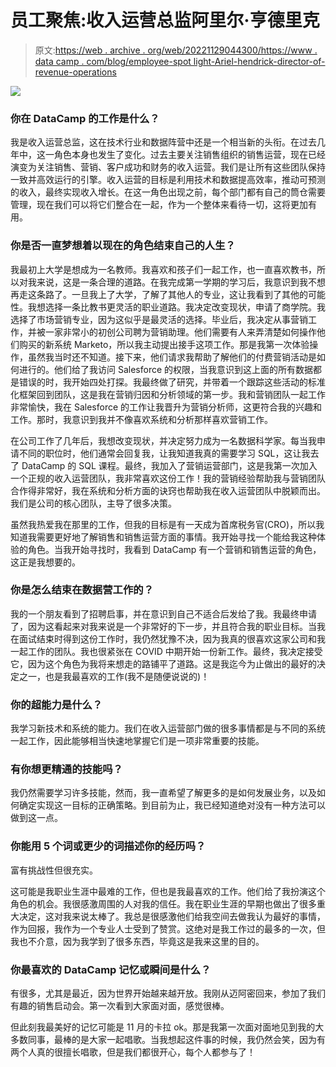# 员工聚焦:收入运营总监阿里尔·亨德里克

> 原文:[https://web . archive . org/web/20221129044300/https://www . data camp . com/blog/employee-spot light-Ariel-hendrick-director-of-revenue-operations](https://web.archive.org/web/20221129044300/https://www.datacamp.com/blog/employee-spotlight-ariel-hendrick-director-of-revenue-operations)

![](../Images/db80c70555fc0e0db5ce0a0b10a45424.png)

### 你在 DataCamp 的工作是什么？

我是收入运营总监，这在技术行业和数据阵营中还是一个相当新的头衔。在过去几年中，这一角色本身也发生了变化。过去主要关注销售组织的销售运营，现在已经演变为关注销售、营销、客户成功和财务的收入运营。我们是让所有这些团队保持一致并高效运行的引擎。收入运营的目标是利用技术和数据提高效率，推动可预测的收入，最终实现收入增长。在这一角色出现之前，每个部门都有自己的筒仓需要管理，现在我们可以将它们整合在一起，作为一个整体来看待一切，这将更加有用。

### 你是否一直梦想着以现在的角色结束自己的人生？

我最初上大学是想成为一名教师。我喜欢和孩子们一起工作，也一直喜欢教书，所以对我来说，这是一条合理的道路。在我完成第一学期的学习后，我意识到我不想再走这条路了。一旦我上了大学，了解了其他人的专业，这让我看到了其他的可能性。我想选择一条比教书更灵活的职业道路。我决定改变现状，申请了商学院。我选择了市场营销专业，因为这似乎是最灵活的选择。毕业后，我决定从事营销工作，并被一家非常小的初创公司聘为营销助理。他们需要有人来弄清楚如何操作他们购买的新系统 Marketo，所以我主动提出接手这项工作。那是我第一次体验操作，虽然我当时还不知道。接下来，他们请求我帮助了解他们的付费营销活动是如何进行的。他们给了我访问 Salesforce 的权限，当我意识到这上面的所有数据都是错误的时，我开始四处打探。我最终做了研究，并带着一个跟踪这些活动的标准化框架回到团队，这是我在营销归因和分析领域的第一步。我和营销团队一起工作非常愉快，我在 Salesforce 的工作让我晋升为营销分析师，这更符合我的兴趣和工作。那时，我意识到我并不像喜欢系统和分析那样喜欢营销工作。

在公司工作了几年后，我想改变现状，并决定努力成为一名数据科学家。每当我申请不同的职位时，他们通常会回复我，让我知道我真的需要学习 SQL，这让我去了 DataCamp 的 SQL 课程。最终，我加入了营销运营部门，这是我第一次加入一个正规的收入运营团队，我非常喜欢这份工作！我的营销经验帮助我与营销团队合作得非常好，我在系统和分析方面的诀窍也帮助我在收入运营团队中脱颖而出。我们是公司的核心团队，主导了很多决策。

虽然我热爱我在那里的工作，但我的目标是有一天成为首席税务官(CRO)，所以我知道我需要更好地了解销售和销售运营方面的事情。我开始寻找一个能给我这种体验的角色。当我开始寻找时，我看到 DataCamp 有一个营销和销售运营的角色，这正是我想要的。

### 你是怎么结束在数据营工作的？

我的一个朋友看到了招聘启事，并在意识到自己不适合后发给了我。我最终申请了，因为这看起来对我来说是一个非常好的下一步，并且符合我的职业目标。当我在面试结束时得到这份工作时，我仍然犹豫不决，因为我真的很喜欢这家公司和我一起工作的团队。我也很紧张在 COVID 中期开始一份新工作。最终，我决定接受它，因为这个角色为我将来想走的路铺平了道路。这是我迄今为止做出的最好的决定之一，也是我最喜欢的工作(我不是随便说说的)！

### 你的超能力是什么？

我学习新技术和系统的能力。我们在收入运营部门做的很多事情都是与不同的系统一起工作，因此能够相当快速地掌握它们是一项非常重要的技能。

### 有你想更精通的技能吗？

我仍然需要学习许多技能，然而，我一直希望了解更多的是如何发展业务，以及如何确定实现这一目标的正确策略。到目前为止，我已经知道绝对没有一种方法可以做到这一点。

### 你能用 5 个词或更少的词描述你的经历吗？

富有挑战性但很充实。

这可能是我职业生涯中最难的工作，但也是我最喜欢的工作。他们给了我扮演这个角色的机会。我很感激周围的人对我的信任。我在职业生涯的早期也做出了很多重大决定，这对我来说太棒了。我总是很感激他们给我空间去做我认为最好的事情，作为回报，我作为一个专业人士受到了赞赏。这绝对是我工作过的最多的一次，但我也不介意，因为我学到了很多东西，毕竟这是我来这里的目的。

### 你最喜欢的 DataCamp 记忆或瞬间是什么？

有很多，尤其是最近，因为世界开始越来越开放。我刚从迈阿密回来，参加了我们有趣的销售启动会。第一次看到大家面对面，感觉很棒。

但此刻我最美好的记忆可能是 11 月的卡拉 ok。那是我第一次面对面地见到我的大多数同事，最棒的是大家一起唱歌。当我想起这件事的时候，我仍然会笑，因为有两个人真的很擅长唱歌，但是我们都很开心，每个人都参与了！